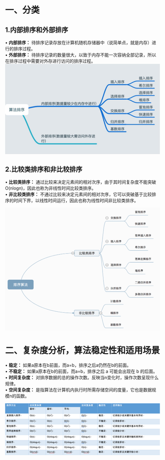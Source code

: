 # 一、分类

## 1.内部排序和外部排序

  •	**内部排序：** 待排序记录存放在计算机随机存储器中（说简单点，就是内存）进行的排序过程。<br>
  •	**外部排序：** 待排序记录的数量很大，以致于内存不能一次容纳全部记录，所以在排序过程中需要对外存进行访问的排序过程。<br>
![](https://github.com/Mrzhangxiaodong/F_MrZhangxd/blob/master/%E5%85%AB%E5%A4%A7%E6%8E%92%E5%BA%8F%E7%AE%97%E6%B3%95/images/20191109001.png)

## 2.比较类排序和非比较排序

  •	**比较类排序：** 通过比较来决定元素间的相对次序，由于其时间复杂度不能突破O(nlogn)，因此也称为非线性时间比较类排序。<br>
  •	**非比较类排序：** 不通过比较来决定元素间的相对次序，它可以突破基于比较排序的时间下界，以线性时间运行，因此也称为线性时间非比较类排序。<br>

![](https://github.com/Mrzhangxiaodong/F_MrZhangxd/blob/master/%E5%85%AB%E5%A4%A7%E6%8E%92%E5%BA%8F%E7%AE%97%E6%B3%95/images/20191109002.png)

# 二、复杂度分析，算法稳定性和适用场景

  •	**稳定：** 如果a原本在b前面，而a=b，排序之后a仍然在b的前面。<br>
  •	**不稳定：** 如果a原本在b的前面，而a=b，排序之后 a 可能会出现在 b 的后面。<br>
  •	**时间复杂度：** 对排序数据的总的操作次数。反映当n变化时，操作次数呈现什么规律。<br>
  •	**空间复杂度：** 是指算法在计算机内执行时所需存储空间的度量，它也是数据规模n的函数。<br>

![](https://github.com/Mrzhangxiaodong/F_MrZhangxd/blob/master/%E5%85%AB%E5%A4%A7%E6%8E%92%E5%BA%8F%E7%AE%97%E6%B3%95/images/20191109003.png)
